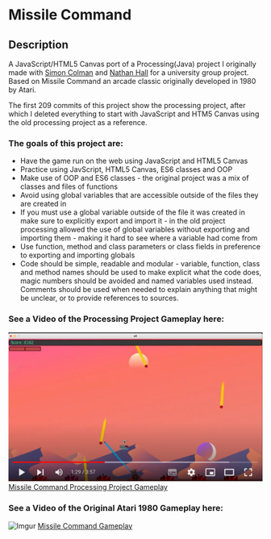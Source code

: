 # Missile Command

## Description

A JavaScript/HTML5 Canvas port of a Processing(Java) project I originally made with [Simon Colman](https://github.com/SiJBC "Simon's GitHub") and [Nathan Hall](https://github.com/Zero4793 "Nathan's GitHub") for a university group project. Based on Missile Command an arcade classic originally developed in 1980 by Atari.

The first 209 commits of this project show the processing project, after which I deleted everything to start with JavaScript and HTM5 Canvas using the old processing project as a reference.

### The goals of this project are:

- Have the game run on the web using JavaScript and HTML5 Canvas
- Practice using JavScript, HTML5 Canvas, ES6 classes and OOP
- Make use of OOP and ES6 classes - the original project was a mix of classes and files of functions
- Avoid using global variables that are accessible outside of the files they are created in
- If you must use a global variable outside of the file it was created in make sure to explicitly export and import it - in the old project processing allowed the use of global variables without exporting and importing them - making it hard to see where a variable had come from
- Use function, method and class parameters or class fields in preference to exporting and importing globals
- Code should be simple, readable and modular - variable, function, class and method names should be used to make explicit what the code does, magic numbers should be avoided and named variables used instead. Comments should be used when needed to explain anything that might be unclear, or to provide references to sources.

### See a Video of the Processing Project Gameplay here:

![Imgur](./processing-youtube-screenshot.png)
[Missile Command Processing Project Gameplay](https://youtu.be/IdZDe-VThaM 'Original Processing Project on Youtube.')

### See a Video of the Original Atari 1980 Gameplay here:

![Imgur](https://i.imgur.com/SQj0pxJ.png)
[Missile Command Gameplay](https://www.youtube.com/embed/uJijGLGHRTE 'Original 1980 Missile Command on Youtube.')
